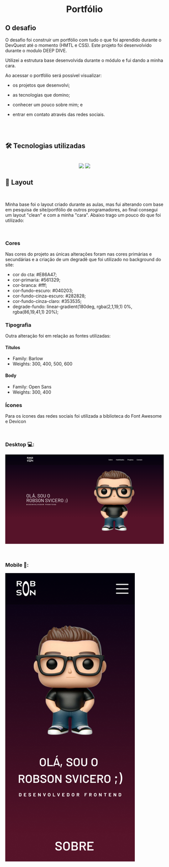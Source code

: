<h1 align="center">Portfólio</h1>  

## O desafio

O desafio foi construir um portfólio com tudo o que foi aprendido durante o DevQuest até o momento (HMTL e CSS). Este projeto foi desenvolvido durante o modulo DEEP DIVE.

Utilizei a estrutura base desenvolvida durante o módulo e fui dando a minha cara.

Ao acessar o portfólio será possível visualizar:
* os projetos que desenvolvi;

*   as tecnologias que domino;

* conhecer um pouco sobre mim; e

* entrar em contato através das redes sociais.
<br>
<br>

## 🛠 Tecnologias utilizadas

<br>
<div align="center">
  <img src="https://img.shields.io/badge/HTML5-E34F26?style=for-the-badge&logo=html5&logoColor=white"> 
  <img src="https://img.shields.io/badge/CSS3-1572B6?style=for-the-badge&logo=css3&logoColor=white"> 
</div>

## 🎨 Layout

<br>

Minha base foi o layout criado durante as aulas, mas fui alterando com base em pesquisa de site/portfólio de outros programadores, ao final consegui um layout "clean" e com a minha "cara". Abaixo trago um pouco do que foi utilizado:

<br>

### Cores

Nas  cores do projeto as únicas alterações foram nas cores primárias e secundárias e a criação de um degradê que foi utilizado no background do site:  
* cor do cta: #E86A47;
* cor-primaria: #561329;
* cor-branca: #fff;
* cor-fundo-escuro: #040203;
* cor-fundo-cinza-escuro: #282828;
* cor-fundo-cinza-claro: #353535;
* degrade-fundo: linear-gradient(180deg, rgba(2,1,19,1) 0%, rgba(86,19,41,1) 20%);

### Tipografia

Outra alteração foi em relação as fontes utilizadas:  
  #### Títulos

  - Family: Barlow
  - Weights: 300, 400, 500, 600

  #### Body

  - Family: Open Sans
  - Weights: 300, 400

### Ícones

Para os ícones das redes sociais foi utilizada a biblioteca do Font Awesome e Devicon

<br>

### Desktop 💻:

![Versão desktop do design do portfólio](/design/section-hero.png)

<br>

### Mobile 📱:

![Versão mobile do design do portfolio](/design/lp-mobile.png)
